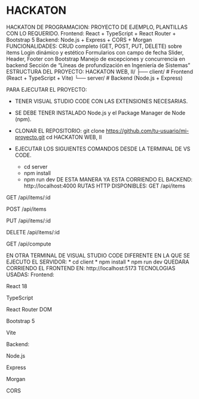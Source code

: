 # HACKATON

HACKATON DE PROGRAMACION:
PROYECTO DE EJEMPLO, PLANTILLAS CON LO REQUERIDO.
Frontend: React + TypeScript + React Router + Bootstrap 5
Backend: Node.js + Express + CORS + Morgan
FUNCIONALIDADES:
CRUD completo (GET, POST, PUT, DELETE) sobre items
Login dinámico y estético
Formularios con campo de fecha
Slider, Header, Footer con Bootstrap
Manejo de excepciones y concurrencia en backend
Sección de “Líneas de profundización en Ingeniería de Sistemas”
ESTRUCTURA DEL PROYECTO:
HACKATON WEB, II/
├── client/      # Frontend (React + TypeScript + Vite)
└── server/      # Backend (Node.js + Express)

PARA EJECUTAR EL PROYECTO:
* TENER VISUAL STUDIO CODE CON LAS EXTENSIONES NECESARIAS.
* SE DEBE TENER INSTALADO Node.js y el Package Manager de Node (npm).
* CLONAR EL REPOSITORIO: git clone https://github.com/tu-usuario/mi-proyecto.git
  cd HACKATON WEB, II

* EJECUTAR LOS SIGUIENTES COMANDOS DESDE LA TERMINAL DE VS CODE.
	* cd server
	* npm install
	* npm run dev
DE ESTA MANERA YA ESTA CORRIENDO EL BACKEND: http://localhost:4000
RUTAS HTTP DISPONIBLES: 
GET /api/items

GET /api/items/:id

POST /api/items

PUT /api/items/:id

DELETE /api/items/:id

GET /api/compute

EN OTRA TERMINAL DE VISUAL STUDIO CODE DIFERENTE EN LA QUE SE EJECUTO EL SERVIDOR:
	* cd client
	* npm install
	* npm run dev
QUEDARA CORRIENDO EL FRONTEND EN: http://localhost:5173
TECNOLOGIAS USADAS:
Frontend:

React 18

TypeScript

React Router DOM

Bootstrap 5

Vite

Backend:

Node.js

Express

Morgan

CORS
